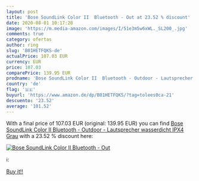 ```yaml
---
layout: post
title: 'Bose SoundLink Color II  Bluetooth - Out at 23.52 % discount'
date: 2020-08-01 10:17:28
image: 'https://m.media-amazon.com/images/I/51e3m5w6xWL._SL200_.jpg'
comments: true
category: ofertas
author: ring
slug: 'B01HETFQKS-de'
actualPrice: 107.03 EUR
currency: EUR
price: 107.03
comparePrice: 139.95 EUR
prodname: 'Bose SoundLink Color II  Bluetooth - Outdoor - Lautsprecher   wasserdicht IPX4   Grau'
country: 'de'
flag: '🇩🇪'
buyurl: 'https://www.amazon.de/dp/B01HETFQKS/?tag=tolees0ca-21'
descuento: '23.52'
average: '101.52'
---
```


With a final price of 107.03 EUR (original: 139.95 EUR) you can find [Bose SoundLink Color II  Bluetooth - Outdoor - Lautsprecher   wasserdicht IPX4   Grau](https://www.amazon.de/dp/B01HETFQKS/?tag=tolees0ca-21) with a  23.52 % discount here:

[![Bose SoundLink Color II  Bluetooth - Out](https://m.media-amazon.com/images/I/51e3m5w6xWL._SL200_.jpg)](https://www.amazon.de/dp/B01HETFQKS/?tag=tolees0ca-21)

ℹ️:


[Buy it!!](https://www.amazon.de/dp/B01HETFQKS/?tag=tolees0ca-21)
